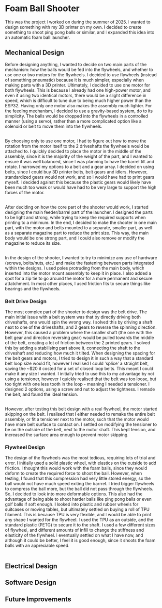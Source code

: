 # Foam Ball Shooter

This was the project I worked on during the summer of 2025. I wanted to design something with my 3D printer on my own. I decided to create something to shoot ping pong balls or similar, and I expanded this idea into an automatic foam ball launcher.


## Mechanical Design
Before designing anything, I wanted to decide on two main parts of the mechanism: how the balls would be fed into the flywheels, and whether to use one or two motors for the flywheels. I decided to use flywheels (instead of something pneumatic) because it is much simpler, especially when making parts with a 3D printer. Ultimately, I decided to use one motor for both flywheels. This is because I already had one high-power motor, and even if using two identical motors, there would be a slight difference in speed, which is difficult to tune due to being much higher power than the ESP32. Having only one motor also makes the assembly much lighter. For the feeding mechanism, I decided to use a gravity-based system, do to its simplicity. The balls would be dropped into the flywheels in a controlled manner (using a servo), rather than a more complicated option like a solenoid or belt to move them into the flywheels.<br/><br/>

By choosing only to use one motor, I had to figure out how to move the rotation from the motor itself to the 2 driveshafts the flywheels would be attached to. I quickly decided to place the motor in the middle of the assembly, since it is the majority of the weight of the part, and I wanted to ensure it was well balanced, since I was planning to have the barrel tilt and rotate. I narrowed my options to a belt and a gear array. I decided on using belts, since I could buy 3D printer belts, belt gears and idlers. However, standardized gears would not work, and so I would have had to print gears myself. I decided against this because the plastic gears would likely have been much too weak or would have had to be very large to support the high forces of the motor. <br/><br/>

After deciding on how the core part of the shooter would work, I started designing the main feeder/barrel part of the launcher. I designed the parts to be light and strong, while trying to keep the required supports when printing to a minimum. In the end, I decided to make the shooter in one main part, with the motor and belts mounted to a separate, smaller part, as well as a separate magazine part to reduce the print size. This way, the main body would be one strong part, and I could also remove or modify the magazine to reduce its size. <br/><br/>

In the design of the shooter, I wanted to try to minimize any use of hardware (screws, bolts/nuts, etc.) and make the fastening between parts integrated within the designs. I used poles protruding from the main body, which inserted into the motor mount assembly to keep it in place. I also added a spot for a zip tie to go around the motor for a more permanent and secure attatchment. In most other places, I used friction fits to secure things like bearings and the flywheels.

### Belt Drive Design

The most complex part of the shooter to design was the belt drive. The main initial issue with a belt system was that by directly driving both driveshafts, one would spin the wrong way. I solved this by driving a shaft next to one of the driveshafts, and 2 gears to reverse the spinning direction. However, this caused a problem where the smaller shaft (the one with the belt gear and direction reversing gear) would be pulled towards the middle of the belt, creating a lot of friction between the 2 printed gears. I solved this by adding a stabilising part above it, connecting the shaft to the driveshaft and reducing how much it tilted. When designing the spacing for the belt gears and motors, I tried to design it in such a way that a standard belt loop size would fit, however I realised I could 'splice' a straight belt, saving the ~$20 it costed for a set of closed loop belts. This meant I could make it any size I wanted. I initially tried to use this to my advantage by not using a tensioner, however I quickly realised that the belt was too loose, but too tight with one less tooth in the loop - meaning I needed a tensioner. I designed 2 options, using a screw and nut to adjust the tightness. I remade the belt, and found the ideal tension.<br/><br/>

However, after testing this belt design with a real flywheel, the motor started skipping on the belt. I realised that I either needed to remake the entire belt assembly, or fit a tensioner next to the motor, such that the motor would have more belt surface to contact on. I settled on modifying the tensioner to be on the outside of the belt, next to the motor shaft. This kept tension, and increased the surface area enough to prevent motor skipping.

### Flywheel Design

The design of the flywheels was the most tedious, requiring lots of trial and error. I initially used a solid plastic wheel, with elastics on the outside to add friction. I thought this would work with the foam balls, since they would deform to create the required force to shoot the ball. However, when testing, I found that this compression had very little stored energy, so the ball would not have much speed exiting the barrrel. I tried bigger flywheels to compress the ball more, but the ball did not pass through the flywheels. So, I decided to look into more deformable options. This also had the advantage of being able to shoot harder balls like ping pong balls or even golf balls if soft enough. I looked into plastic and rubber wheels for suitcases or moving tables, but ultimately settled on buying a roll of TPU filament. This is because TPU is very flexible, and I would be able to print any shape I wanted for the flywheel. I used the TPU as an outside, and the standard plastic (PETG) to secure it to the shaft. I used a few different sizes of flywheel, and different amounts of infill to change the stiffness and elasticity of the flywheel. I eventually settled on what I have now, and although it could be better, I feel it is good enough, since it shoots the foam balls with an appreciable speed.<br/><br/>

## Electrical Design

## Software Design

## Future Improvements
